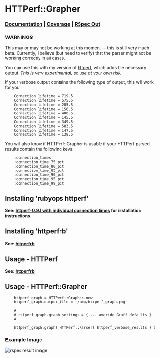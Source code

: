 HTTPerf::Grapher
================

### [Documentation](http://rubyops.github.com/httperfrb-grapher/doc/) | [Coverage](http://rubyops.github.com/httperfrb-grapher/coverage/) | [RSpec Out](https://github.com/rubyops/httperfrb-grapher/blob/master/RSPECOUT.md)


### WARNINGS

This may or may not be working at this moment -- this is still very much beta. Currently, I believe (but need to verify) that the parser might not be working correctly in all cases.

You can use this with my version of [httperf](https://github.com/rubyops/httperf), which adds the necessary output. *This is very experimental, so use at your own risk.* 

If your verbose output contains the following type of output, this will work for you:

        Connection lifetime = 719.5
        Connection lifetime = 575.5
        Connection lifetime = 285.5
        Connection lifetime = 156.5
        Connection lifetime = 400.5
        Connection lifetime = 145.5
        Connection lifetime = 349.5
        Connection lifetime = 583.5
        Connection lifetime = 147.5
        Connection lifetime = 138.5


You will also know if HTTPerf::Grapher is usable if your HTTPerf parsed results contain the following keys:

        :connection_times
        :connection_time_75_pct
        :connection_time_80_pct
        :connection_time_85_pct
        :connection_time_90_pct
        :connection_time_95_pct
        :connection_time_99_pct


## Installing 'rubyops httperf'

#### See: [httperf-0.9.1 with individual connection times](http://www.rubyops.net/2012/08/13/httperf-0_9_1_with_individual_connection_times) for installation instructions.

## Installing 'httperfrb'

#### See: [httperfrb](http://www.github.com/rubyops/httperfrb/)

## Usage - HTTPerf

#### See: [httperfrb](http://www.github.com/rubyops/httperfrb/)

## Usage - HTTPerf::Grapher

        httperf_graph = HTTPerf::Grapher.new
        httperf_graph.output_file = "/tmp/httperf_graph.png"
        
        #
        # httperf_graph.graph_settings = { ... overide Gruff defaults }
        # 
       
        httperf_graph.graph( HTTPerf::Parser( httperf_verbose_results ) ) 

### Example Image

![rspec result image](https://raw.github.com/rubyops/httperfrb-grapher/master/httperf_test.png)